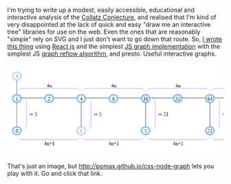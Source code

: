 I'm trying to write up a modest, easily accessible, educational and interactive analysis of the [Collatz Conjecture](https://en.wikipedia.org/wiki/Collatz_conjecture), and realised that I'm kind of very disappointed at the lack of quick and easy "draw me an interactive tree" libraries for use on the web. Even the ones that are reasonably "simple" rely on SVG and I just don't want to go down that route. So, [I wrote this thing](http://pomax.github.io/css-node-graph) using [React.js](https://facebook.github.io/react/) and the simplest [JS graph implementation](https://github.com/Pomax/css-node-graph/blob/gh-pages/src/js/graph.js) with the simplest JS [graph reflow algorithm](https://github.com/Pomax/css-node-graph/blob/gh-pages/src/js/algorithms.js), and presto. Useful interactive graphs.

<img src="/gh-weblog/images/css-node-graph.png" class="border">

That's just an image, but http://pomax.github.io/css-node-graph lets you play with it. Go and click that link.